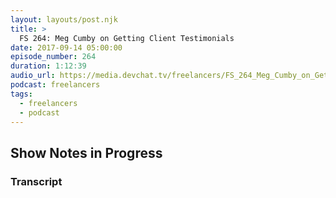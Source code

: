 ```yaml
---
layout: layouts/post.njk
title: >
  FS 264: Meg Cumby on Getting Client Testimonials
date: 2017-09-14 05:00:00
episode_number: 264
duration: 1:12:39
audio_url: https://media.devchat.tv/freelancers/FS_264_Meg_Cumby_on_Getting_Client_Testimonials.mp3
podcast: freelancers
tags:
  - freelancers
  - podcast
---
```


## Show Notes in Progress

### Transcript
